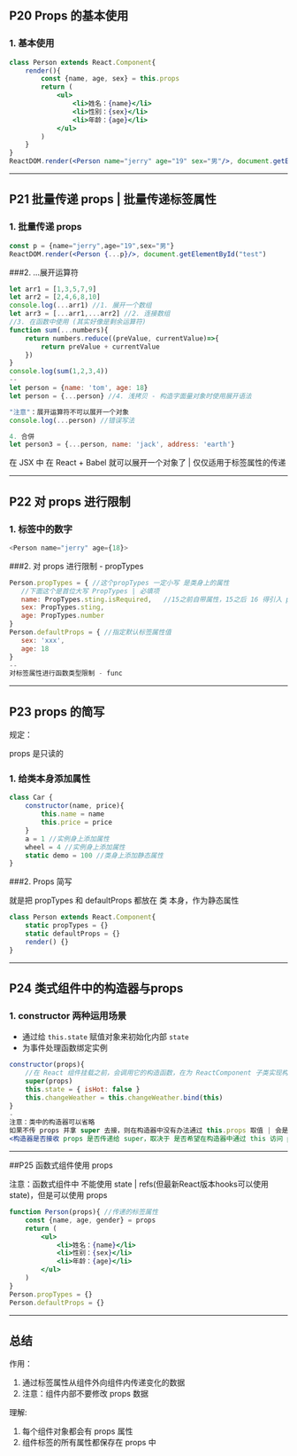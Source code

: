 ## P20 Props 的基本使用

### 1.  基本使用

```jsx
class Person extends React.Component{
    render(){
		const {name, age, sex} = this.props
        return (
            <ul>
                <li>姓名：{name}</li>
                <li>性别：{sex}</li>
				<li>年龄：{age}</li>
            </ul>
        )
    }
}
ReactDOM.render(<Person name="jerry" age="19" sex="男"/>, document.getElementById("test")
```

---



## P21 批量传递 props | 批量传递标签属性

### 1. 批量传递 props

```jsx
const p = {name="jerry",age="19",sex="男"}
ReactDOM.render(<Person {...p}/>, document.getElementById("test")
```

###2. …展开运算符

```js
let arr1 = [1,3,5,7,9]
let arr2 = [2,4,6,8,10]
console.log(...arr1) //1. 展开一个数组
let arr3 = [...arr1,...arr2] //2. 连接数组
//3. 在函数中使用 (其实好像是剩余运算符)
function sum(...numbers){
    return numbers.reduce((preValue, currentValue)=>{
        return preValue + currentValue
    })
}
console.log(sum(1,2,3,4))
--
let person = {name: 'tom', age: 18}
let person = {...person} //4. 浅拷贝 - 构造字面量对象时使用展开语法

"注意"：展开运算符不可以展开一个对象
console.log(...person) //错误写法

4. 合併
let person3 = {...person, name: 'jack', address: 'earth'}
```

在 JSX 中 在 React + Babel 就可以展开一个对象了 | 仅仅适用于标签属性的传递

---



## P22 对 props 进行限制

### 1. 标签中的数字

```js
<Person name="jerry" age={18}>
```



###2. 对 props 进行限制 - propTypes

 ```jsx
Person.propTypes = { //这个propTypes 一定小写 是类身上的属性
    //下面这个是首位大写 PropTypes | 必填项
	name: PropTypes.sting.isRequired,   //15之前自带属性，15之后 16 得引入 prop-types.js
	sex: PropTypes.sting,
    age: PropTypes.number
}
Person.defaultProps = { //指定默认标签属性值
	sex: 'xxx',
    age: 18 
}
--
对标签属性进行函数类型限制 - func
 ```

---



## P23 props 的简写

规定：

props 是只读的

### 1. 给类本身添加属性

```js
class Car {
    constructor(name, price){
        this.name = name
        this.price = price
    }
    a = 1 //实例身上添加属性
	wheel = 4 //实例身上添加属性
	static demo = 100 //类身上添加静态属性
}
```

###2. Props 简写

就是把 propTypes 和 defaultProps 都放在 类 本身，作为静态属性

```jsx
class Person extends React.Component{
    static propTypes = {}
	static defaultProps = {}
	render() {} 
}
```

-----



## P24 类式组件中的构造器与props

### 1. constructor 两种运用场景

+ 通过给 `this.state` 赋值对象来初始化内部 `state`
+ 为事件处理函数绑定实例

```jsx
constructor(props){
    //在 React 组件挂载之前，会调用它的构造函数，在为 ReactComponent 子类实现构造函数时，应在其他语句之前调用 super(props)。否则，this.props 在构造函数中可能会出现未定义的 bug。
    super(props)
    this.state = { isHot: false }
    this.changeWeather = this.changeWeather.bind(this)
}
-
注意：类中的构造器可以省略
如果不传 props 并拿 super 去接，则在构造器中没有办法通过 this.props 取值 | 会是 undefined
<构造器是否接收 props 是否传递给 super，取决于 是否希望在构造器中通过 this 访问 props>
```

---



##P25 函数式组件使用 props

注意：函数式组件中 不能使用 state | refs(但最新React版本hooks可以使用state)，但是可以使用 props

```jsx
function Person(props){ //传递的标签属性
    const {name, age, gender} = props
    return (
        <ul>
            <li>姓名：{name}</li>
            <li>性别：{sex}</li>
            <li>年龄：{age}</li>
        </ul>
    )
}
Person.propTypes = {}
Person.defaultProps = {}
```

---



## 总结
作用：
1. 通过标签属性从组件外向组件内传递变化的数据
2. 注意：组件内部不要修改 props 数据

理解:
1. 每个组件对象都会有 props 属性
2. 组件标签的所有属性都保存在 props 中














